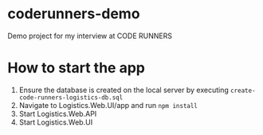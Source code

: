 # coderunners-demo
Demo project for my interview at CODE RUNNERS

# How to start the app
1. Ensure the database is created on the local server by executing `create-code-runners-logistics-db.sql`
2. Navigate to Logistics.Web.UI/app and run `npm install`
3. Start Logistics.Web.API
4. Start Logistics.Web.UI
